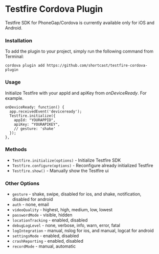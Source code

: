 # Testfire Cordova Plugin

Testfire SDK for PhoneGap/Cordova is currently available only for  iOS and Android.

### Installation

To add the plugin to your project, simply run the following command from Terminal:

```
cordova plugin add https://github.com/shortcast/testfire-cordova-plugin
```

### Usage

Initialize Testfire with your appId and apiKey from *onDeviceReady*. For example.

```
onDeviceReady: function() {
  app.receivedEvent('deviceready');
  Testfire.initialize({
    appId: "YOURAPPID",
    apiKey: "YOURAPIKEY",
    // gesture: 'shake'
  });
},
```

### Methods
 * `Testfire.initialize(options)` - Initialize Testfire SDK
 * `Testfire.configure(options)` - Reconfigure already initialized Testfire
 * `Testfire.show()` - Manually show the Testfire ui

### Other Options

 * `gesture` - shake, swipe, disabled for ios, and shake, notification, disabled for android
 * `auth` - none, email
 * `videoQuality` - highest, high, medium, low, lowest
 * `passwordMode` - visible, hidden
 * `locationTracking` - enabled, disabled
 * `debugLogLevel` - none, verbose, info, warn, error, fatal
 * `logIntegration` - manual, nslog for ios, and manual, logcat for android
 * `settingsMode` - enabled, disabled
 * `crashReporting` - enabled, disabled
 * `recordMode` - manual, automatic
